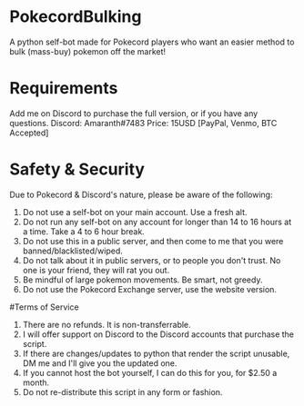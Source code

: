 # PokecordBulking
A python self-bot made for Pokecord players who want an easier method to bulk (mass-buy) pokemon off the market!

# Requirements
Add me on Discord to purchase the full version, or if you have any questions.
Discord: Amaranth#7483
Price: 15USD [PayPal, Venmo, BTC Accepted]

# Safety & Security
Due to Pokecord & Discord's nature, please be aware of the following:

1. Do not use a self-bot on your main account. Use a fresh alt.
2. Do not run any self-bot on any account for longer than 14 to 16 hours at a time. Take a 4 to 6 hour break.
3. Do not use this in a public server, and then come to me that you were banned/blacklisted/wiped.
4. Do not talk about it in public servers, or to people you don't trust. No one is your friend, they will rat you out.
5. Be mindful of large pokemon movements. Be smart, not greedy.
6. Do not use the Pokecord Exchange server, use the website version.

#Terms of Service

1. There are no refunds. It is non-transferrable.
2. I will offer support on Discord to the Discord accounts that purchase the script.
3. If there are changes/updates to python that render the script unusable, DM me and I'll give you the updated one.
4. If you cannot host the bot yourself, I can do this for you, for $2.50 a month.
5. Do not re-distribute this script in any form or fashion.
